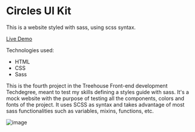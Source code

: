 # Circles UI Kit
This is a website styled with sass, using scss syntax.

[Live Demo](https://msosadev.github.io/treehouse-project-4/)

Technologies used:
- HTML
- CSS
- Sass

This is the fourth project in the Treehouse Front-end development Techdegree, meant to test my skills defining a styles guide with sass. It's a mock website with the purpose of testing all the components, colors and fonts of the project. It uses SCSS as syntax and takes advantage of most sass functionalities such as variables, mixins, functions, etc.

![image](https://github.com/msosadev/treehouse-project-4/assets/59977013/30c80de6-3820-4719-a04f-08fbb4cef90e)
